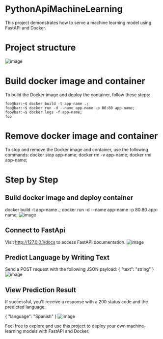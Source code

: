 # PythonApiMachineLearning
This project demonstrates how to serve a machine learning model using FastAPI and Docker.

# Project structure
![image](https://github.com/ivanvaldes/PythonApiMachineLearning/assets/57267992/eb481e3b-7a34-46ca-856f-0fc5f436c411)

# Build docker image and container
To build the Docker image and deploy the container, follow these steps:
```console
foo@bar:~$ docker build -t app-name .;
foo@bar:~$ docker run -d --name app-name -p 80:80 app-name;
foo@bar:~$ docker logs -f app-name;
foo
```

# Remove docker image and container
To stop and remove the Docker image and container, use the following commands:
docker stop app-name;
docker rm -v app-name;
docker rmi app-name;

# Step by Step
## Build docker image and deploy container
docker build -t app-name .;
docker run -d --name app-name -p 80:80 app-name;
![image](https://github.com/ivanvaldes/PythonApiMachineLearning/assets/57267992/e9760005-2e73-41fe-a429-36740aa3aa6a)

## Connect to FastApi
Visit http://127.0.0.1/docs to access FastAPI documentation.
![image](https://github.com/ivanvaldes/PythonApiMachineLearning/assets/57267992/7ba48a53-686b-4ea5-9612-6f5f3302500b)

## Predict Language by Writing Text
Send a POST request with the following JSON payload:
{
  "text": "string"
}
![image](https://github.com/ivanvaldes/PythonApiMachineLearning/assets/57267992/07efcdd7-8283-4878-b3c7-c4b6dad57b23)

## View Prediction Result
If successful, you'll receive a response with a 200 status code and the predicted language:

{
  "language": "Spanish"
}
![image](https://github.com/ivanvaldes/PythonApiMachineLearning/assets/57267992/6293bc10-2c1b-4310-8f6f-41324c2d611f)

Feel free to explore and use this project to deploy your own machine-learning models with FastAPI and Docker.
